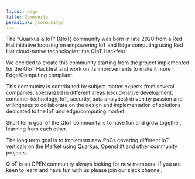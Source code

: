 ```yaml
---
layout: page
title: Community
permalink: /community/
---
```


<div>
	<p>
		The “Quarkus & IoT” (QIoT) community was born in late 2020 from a Red Hat initiative focusing on empowering IoT and Edge computing using Red Hat cloud-native technologies: the QIoT Hackfest.
	</p>
	<p>
		We decided to create this community starting from the project implemented for the QIoT Hackfest and work on its improvements to make it more Edge/Computing compliant.
	</p>
	<p>
		This community is contributed by subject matter experts from several companies, specialized in different areas (cloud-native development, container technology, IoT, security, data analytics) driven by passion and willingness to collaborate on the design and implementation of solutions dedicated to the IoT and edge/computing market.
	</p>
	<p>
		Short term goal of the QIoT community is to have fun and grow together, learning from each other.
	</p>
	<p>	 
		The long term goal is to implement new PoCs covering different IoT verticals on the Market using Quarkus, Openshift and other community projects.
	</p>
	<p>
		QIoT is an OPEN community always looking for new members. If you are keen to learn and have fun with us please join our slack channel.
	</p>
<div>
